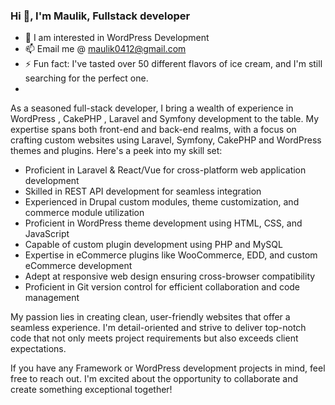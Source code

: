 ### Hi 👋, I'm Maulik, Fullstack developer

- 👀 I am interested in WordPress Development
- 📫 Email me @ maulik0412@gmail.com
- ⚡ Fun fact: I've tasted over 50 different flavors of ice cream, and I'm still searching for the perfect one.
- 
As a seasoned full-stack developer, I bring a wealth of experience in WordPress , CakePHP , Laravel and Symfony development to the table. My expertise spans both front-end and back-end realms, with a focus on crafting custom websites using Laravel, Symfony, CakePHP and WordPress themes and plugins. Here's a peek into my skill set:

- Proficient in Laravel & React/Vue for cross-platform web application development
- Skilled in REST API development for seamless integration
- Experienced in Drupal custom modules, theme customization, and commerce module utilization
- Proficient in WordPress theme development using HTML, CSS, and JavaScript
- Capable of custom plugin development using PHP and MySQL
- Expertise in eCommerce plugins like WooCommerce, EDD, and custom eCommerce development
- Adept at responsive web design ensuring cross-browser compatibility
- Proficient in Git version control for efficient collaboration and code management

My passion lies in creating clean, user-friendly websites that offer a seamless experience. I'm detail-oriented and strive to deliver top-notch code that not only meets project requirements but also exceeds client expectations.

If you have any Framework or WordPress development projects in mind, feel free to reach out. I'm excited about the opportunity to collaborate and create something exceptional together!
